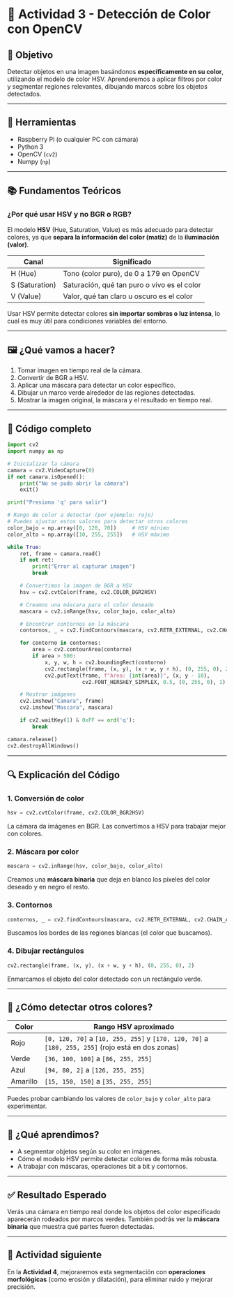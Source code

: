
# 🧠 Actividad 3 - Detección de Color con OpenCV

## 🎯 Objetivo

Detectar objetos en una imagen basándonos **específicamente en su color**, utilizando el modelo de color HSV. Aprenderemos a aplicar filtros por color y segmentar regiones relevantes, dibujando marcos sobre los objetos detectados.

---

## 🧰 Herramientas

- Raspberry Pi (o cualquier PC con cámara)
- Python 3
- OpenCV (`cv2`)
- Numpy (`np`)

---

## 📚 Fundamentos Teóricos

### ¿Por qué usar HSV y no BGR o RGB?
El modelo **HSV** (Hue, Saturation, Value) es más adecuado para detectar colores, ya que **separa la información del color (matiz)** de la **iluminación (valor)**.

| Canal | Significado |
|-------|-------------|
| H (Hue) | Tono (color puro), de 0 a 179 en OpenCV |
| S (Saturation) | Saturación, qué tan puro o vivo es el color |
| V (Value) | Valor, qué tan claro u oscuro es el color |

Usar HSV permite detectar colores **sin importar sombras o luz intensa**, lo cual es muy útil para condiciones variables del entorno.

---

## 🖼️ ¿Qué vamos a hacer?

1. Tomar imagen en tiempo real de la cámara.
2. Convertir de BGR a HSV.
3. Aplicar una máscara para detectar un color específico.
4. Dibujar un marco verde alrededor de las regiones detectadas.
5. Mostrar la imagen original, la máscara y el resultado en tiempo real.

---

## 🧾 Código completo

```python
import cv2
import numpy as np

# Inicializar la cámara
camara = cv2.VideoCapture(0)
if not camara.isOpened():
    print("No se pudo abrir la cámara")
    exit()

print("Presiona 'q' para salir")

# Rango de color a detectar (por ejemplo: rojo)
# Puedes ajustar estos valores para detectar otros colores
color_bajo = np.array([0, 120, 70])     # HSV mínimo
color_alto = np.array([10, 255, 255])   # HSV máximo

while True:
    ret, frame = camara.read()
    if not ret:
        print("Error al capturar imagen")
        break

    # Convertimos la imagen de BGR a HSV
    hsv = cv2.cvtColor(frame, cv2.COLOR_BGR2HSV)

    # Creamos una máscara para el color deseado
    mascara = cv2.inRange(hsv, color_bajo, color_alto)

    # Encontrar contornos en la máscara
    contornos, _ = cv2.findContours(mascara, cv2.RETR_EXTERNAL, cv2.CHAIN_APPROX_SIMPLE)

    for contorno in contornos:
        area = cv2.contourArea(contorno)
        if area > 500:
            x, y, w, h = cv2.boundingRect(contorno)
            cv2.rectangle(frame, (x, y), (x + w, y + h), (0, 255, 0), 2)
            cv2.putText(frame, f"Area: {int(area)}", (x, y - 10),
                        cv2.FONT_HERSHEY_SIMPLEX, 0.5, (0, 255, 0), 1)

    # Mostrar imágenes
    cv2.imshow("Camara", frame)
    cv2.imshow("Mascara", mascara)

    if cv2.waitKey(1) & 0xFF == ord('q'):
        break

camara.release()
cv2.destroyAllWindows()
```

---

## 🔍 Explicación del Código

### 1. Conversión de color
```python
hsv = cv2.cvtColor(frame, cv2.COLOR_BGR2HSV)
```
La cámara da imágenes en BGR. Las convertimos a HSV para trabajar mejor con colores.

### 2. Máscara por color
```python
mascara = cv2.inRange(hsv, color_bajo, color_alto)
```
Creamos una **máscara binaria** que deja en blanco los píxeles del color deseado y en negro el resto.

### 3. Contornos
```python
contornos, _ = cv2.findContours(mascara, cv2.RETR_EXTERNAL, cv2.CHAIN_APPROX_SIMPLE)
```
Buscamos los bordes de las regiones blancas (el color que buscamos).

### 4. Dibujar rectángulos
```python
cv2.rectangle(frame, (x, y), (x + w, y + h), (0, 255, 0), 2)
```
Enmarcamos el objeto del color detectado con un rectángulo verde.

---

## 🎨 ¿Cómo detectar otros colores?

| Color | Rango HSV aproximado |
|-------|----------------------|
| Rojo  | `[0, 120, 70]` a `[10, 255, 255]` y `[170, 120, 70]` a `[180, 255, 255]` (rojo está en dos zonas) |
| Verde | `[36, 100, 100]` a `[86, 255, 255]` |
| Azul  | `[94, 80, 2]` a `[126, 255, 255]` |
| Amarillo | `[15, 150, 150]` a `[35, 255, 255]` |

Puedes probar cambiando los valores de `color_bajo` y `color_alto` para experimentar.

---

## 🧠 ¿Qué aprendimos?

- A segmentar objetos según su color en imágenes.
- Cómo el modelo HSV permite detectar colores de forma más robusta.
- A trabajar con máscaras, operaciones bit a bit y contornos.

---

## ✅ Resultado Esperado

Verás una cámara en tiempo real donde los objetos del color especificado aparecerán rodeados por marcos verdes. También podrás ver la **máscara binaria** que muestra qué partes fueron detectadas.

---

## 📘 Actividad siguiente

En la **Actividad 4**, mejoraremos esta segmentación con **operaciones morfológicas** (como erosión y dilatación), para eliminar ruido y mejorar precisión.


